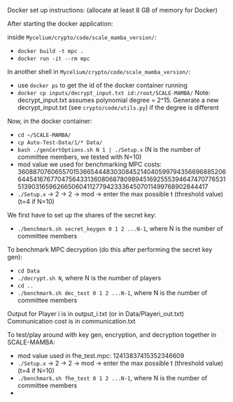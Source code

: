 Docker set up instructions: (allocate at least 8 GB of memory for Docker)

After starting the docker application:

inside `Mycelium/crypto/code/scale_mamba_version/`:
- `docker build -t mpc .`
- `docker run -it --rm mpc`

In another shell in `Mycelium/crypto/code/scale_mamba_version/`:
- use `docker ps` to get the id of the docker container running
- `docker cp inputs/decrypt_input.txt id:/root/SCALE-MAMBA/`
Note: decrypt_input.txt assumes polynomial degree = 2^15.
Generate a new decrypt_input.txt (see `crypto/code/utils.py`) if the degree is different


Now, in the docker container:
- `cd ~/SCALE-MAMBA/`
- `cp Auto-Test-Data/1/* Data/`
- `bash ./genCertOptions.sh N 1 | ./Setup.x` (N is the number of committee members, we tested with N=10)
- mod value we used for benchmarking MPC costs: 3608870760655701536654448303084521404059979435669688520664454167677047564331360806878098945169255539464747077653151390316596266506041127794233364507011499768902844417
- `./Setup.x` -> 2 -> 2 -> mod -> enter the max possible t (threshold value) (t=4 if N=10)


We first have to set up the shares of the secret key:
- `./benchmark.sh secret_keygen 0 1 2 ...N-1`, where N is the number of committee members

To benchmark MPC decryption (do this after performing the secret key gen):
- `cd Data`
- `./decrypt.sh N`, where N is the number of players
- `cd ..`
- `./benchmark.sh dec_test 0 1 2 ...N-1`, where N is the number of committee members

Output for Player i is in output_i.txt (or in Data/Playeri_out.txt)
Communication cost is in communication.txt

To test/play around with key gen, encryption, and decryption together in SCALE-MAMBA:
- mod value used in fhe_test.mpc: 12413837415352346609
- `./Setup.x` -> 2 -> 2 -> mod -> enter the max possible t (threshold value) (t=4 if N=10)
- `./benchmark.sh fhe_test 0 1 2 ...N-1`, where N is the number of committee members
- 
